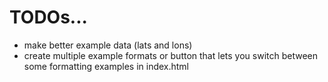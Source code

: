 # TODOs...
- make better example data (lats and lons)
- create multiple example formats or button that lets you switch between some formatting examples in index.html